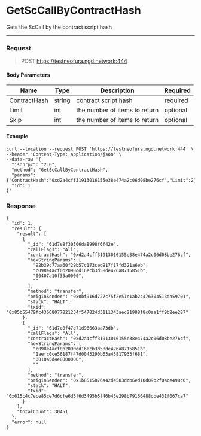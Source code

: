 # GetScCallByContractHash

Gets the ScCall by the contract script hash
<hr>

### Request

> POST https://testneofura.ngd.network:444

#### Body Parameters

|    Name    | Type | Description | Required |
| ---------- | --- |    ------    | ----|
| ContractHash     | string|  contract script hash| required|
| Limit    | int|  the number of items to return| optional|
| Skip    | int|  the number of items to return| optional |


#### Example
```
curl --location --request POST 'https://testneofura.ngd.network:444' \
--header 'Content-Type: application/json' \
--data-raw '{  
  "jsonrpc": "2.0",
  "method": "GetScCallByContractHash",
  "params": {"ContractHash":"0xd2a4cff31913016155e38e474a2c06d08be276cf","Limit":2},
  "id": 1
}'
```
### Response
```json5
{
  "id": 1,
  "result": {
    "result": [
      {
        "_id": "61d7e8f30506da8998f6f42e",
        "callFlags": "All",
        "contractHash": "0xd2a4cff31913016155e38e474a2c06d08be276cf",
        "hexStringParams": [
          "92b39c77aa60f29b57c173ced917f17fd321a6eb",
          "c098e4acf0b2090dd16ecb3d58de426a8715851b",
          "00407a10f35a0000",
          ""
        ],
        "method": "transfer",
        "originSender": "0x0bf916d727c75f2e51e1ab2c476304513da59701",
        "stack": "HALT",
        "txid": "0x85b55479fc43668077821234f547824d3111343aec21988f8c0aa1ff9b2ee287"
      },
      {
        "_id": "61d7e8f47e71d96663aa73db",
        "callFlags": "All",
        "contractHash": "0xd2a4cff31913016155e38e474a2c06d08be276cf",
        "hexStringParams": [
          "c098e4acf0b2090dd16ecb3d58de426a8715851b",
          "1aefc0ce56187f47d0043290b63a45817933f681",
          "0010a5d4e8000000",
          ""
        ],
        "method": "transfer",
        "originSender": "0x1b8515876a42de583dcb6ed10d09b2f0ace498c0",
        "stack": "HALT",
        "txid": "0x615c4c7ece85ce7d6cfe6d5f6d3495b5f46b43e298b79166488dbe431f067ca7"
      }
    ],
    "totalCount": 30451
  },
  "error": null
}
```
